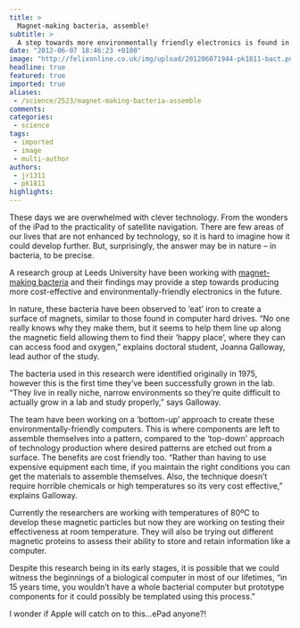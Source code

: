 ```yaml
---
title: >
  Magnet-making bacteria, assemble!
subtitle: >
  A step towards more environmentally friendly electronics is found in nature
date: "2012-06-07 18:46:23 +0100"
image: "http://felixonline.co.uk/img/upload/201206071944-pk1811-bact.png"
headline: true
featured: true
imported: true
aliases:
 - /science/2523/magnet-making-bacteria-assemble
comments:
categories:
 - science
tags:
 - imported
 - image
 - multi-author
authors:
 - jr1311
 - pk1811
highlights:
---
```


These days we are overwhelmed with clever technology. From the wonders of the iPad to the practicality of satellite navigation. There are few areas of our lives that are not enhanced by technology, so it is hard to imagine how it could develop further. But, surprisingly, the answer may be in nature – in bacteria, to be precise.

A research group at Leeds University have been working with [magnet-making bacteria](http://www.leeds.ac.uk/news/article/3181/bacterial_builders_on_site_for_computer_construction) and their findings may provide a step towards producing more cost-effective and environmentally-friendly electronics in the future.

In nature, these bacteria have been observed to ‘eat’ iron to create a surface of magnets, similar to those found in computer hard drives. “No one really knows why they make them, but it seems to help them line up along the magnetic field allowing them to find their ‘happy place’, where they can can access food and oxygen,” explains doctoral student, Joanna Galloway, lead author of the study.

The bacteria used in this research were identified originally in 1975, however this is the first time they’ve been successfully grown in the lab. “They live in really niche, narrow environments so they’re quite difficult to actually grow in a lab and study properly,” says Galloway.

The team have been working on a ‘bottom-up’ approach to create these environmentally-friendly computers. This is where components are left to assemble themselves into a pattern, compared to the ‘top-down’ approach of technology production where desired patterns are etched out from a surface. The benefits are cost friendly too. “Rather than having to use expensive equipment each time, if you maintain the right conditions you can get the materials to assemble themselves. Also, the technique doesn’t require horrible chemicals or high temperatures so its very cost effective,” explains Galloway.

Currently the researchers are working with temperatures of 80ºC to develop these magnetic particles but now they are working on testing their effectiveness at room temperature. They will also be trying out different magnetic proteins to assess their ability to store and retain information like a computer.

Despite this research being in its early stages, it is possible that we could witness the beginnings of a biological computer in most of our lifetimes, “in 15 years time, you wouldn’t have a whole bacterial computer but prototype components for it could possibly be templated using this process.”

I wonder if Apple will catch on to this...ePad anyone?!
